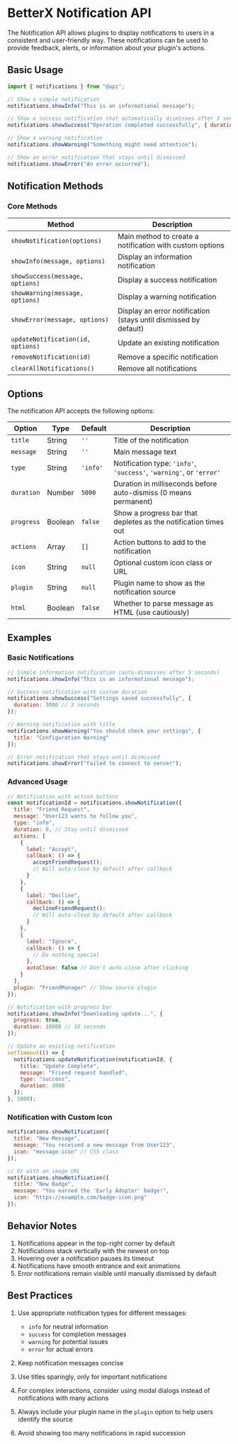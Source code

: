 # BetterX Notification API

The Notification API allows plugins to display notifications to users in a consistent and user-friendly way. These notifications can be used to provide feedback, alerts, or information about your plugin's actions.

## Basic Usage

```javascript
import { notifications } from "@api";

// Show a simple notification
notifications.showInfo("This is an informational message");

// Show a success notification that automatically dismisses after 3 seconds
notifications.showSuccess("Operation completed successfully", { duration: 3000 });

// Show a warning notification
notifications.showWarning("Something might need attention");

// Show an error notification that stays until dismissed
notifications.showError("An error occurred");
```

## Notification Methods

### Core Methods

| Method | Description |
|--------|-------------|
| `showNotification(options)` | Main method to create a notification with custom options |
| `showInfo(message, options)` | Display an information notification |
| `showSuccess(message, options)` | Display a success notification |
| `showWarning(message, options)` | Display a warning notification |
| `showError(message, options)` | Display an error notification (stays until dismissed by default) |
| `updateNotification(id, options)` | Update an existing notification |
| `removeNotification(id)` | Remove a specific notification |
| `clearAllNotifications()` | Remove all notifications |

## Options

The notification API accepts the following options:

| Option | Type | Default | Description |
|--------|------|---------|-------------|
| `title` | String | `''` | Title of the notification |
| `message` | String | `''` | Main message text |
| `type` | String | `'info'` | Notification type: `'info'`, `'success'`, `'warning'`, or `'error'` |
| `duration` | Number | `5000` | Duration in milliseconds before auto-dismiss (0 means permanent) |
| `progress` | Boolean | `false` | Show a progress bar that depletes as the notification times out |
| `actions` | Array | `[]` | Action buttons to add to the notification |
| `icon` | String | `null` | Optional custom icon class or URL |
| `plugin` | String | `null` | Plugin name to show as the notification source |
| `html` | Boolean | `false` | Whether to parse message as HTML (use cautiously) |

## Examples

### Basic Notifications

```javascript
// Simple information notification (auto-dismisses after 5 seconds)
notifications.showInfo("This is an informational message");

// Success notification with custom duration
notifications.showSuccess("Settings saved successfully", { 
  duration: 3000 // 3 seconds
});

// Warning notification with title
notifications.showWarning("You should check your settings", { 
  title: "Configuration Warning" 
});

// Error notification that stays until dismissed
notifications.showError("Failed to connect to server");
```

### Advanced Usage

```javascript
// Notification with action buttons
const notificationId = notifications.showNotification({
  title: "Friend Request",
  message: "User123 wants to follow you",
  type: "info",
  duration: 0, // Stay until dismissed
  actions: [
    {
      label: "Accept",
      callback: () => {
        acceptFriendRequest();
        // Will auto-close by default after callback
      }
    },
    {
      label: "Decline",
      callback: () => {
        declineFriendRequest();
        // Will auto-close by default after callback
      }
    },
    {
      label: "Ignore",
      callback: () => {
        // Do nothing special
      },
      autoClose: false // Don't auto-close after clicking
    }
  ],
  plugin: "FriendManager" // Show source plugin
});

// Notification with progress bar
notifications.showInfo("Downloading update...", {
  progress: true,
  duration: 10000 // 10 seconds
});

// Update an existing notification
setTimeout(() => {
  notifications.updateNotification(notificationId, {
    title: "Update Complete",
    message: "Friend request handled",
    type: "success",
    duration: 3000
  });
}, 5000);
```

### Notification with Custom Icon

```javascript
notifications.showNotification({
  title: "New Message",
  message: "You received a new message from User123",
  icon: "message-icon" // CSS class
});

// Or with an image URL
notifications.showNotification({
  title: "New Badge",
  message: "You earned the 'Early Adopter' badge!",
  icon: "https://example.com/badge-icon.png"
});
```

## Behavior Notes

1. Notifications appear in the top-right corner by default
2. Notifications stack vertically with the newest on top
3. Hovering over a notification pauses its timeout
4. Notifications have smooth entrance and exit animations
5. Error notifications remain visible until manually dismissed by default

## Best Practices

1. Use appropriate notification types for different messages:
   - `info` for neutral information
   - `success` for completion messages
   - `warning` for potential issues
   - `error` for actual errors

2. Keep notification messages concise

3. Use titles sparingly, only for important notifications

4. For complex interactions, consider using modal dialogs instead of notifications with many actions

5. Always include your plugin name in the `plugin` option to help users identify the source

6. Avoid showing too many notifications in rapid succession
